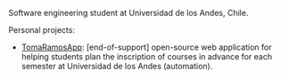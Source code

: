 Software engineering student at Universidad de los Andes, Chile.

Personal projects:

- [TomaRamosApp](https://github.com/ifgarces/TomaRamosApp_rails): [end-of-support] open-source web application for helping students plan the inscription of courses in advance for each semester at Universidad de los Andes (automation).
